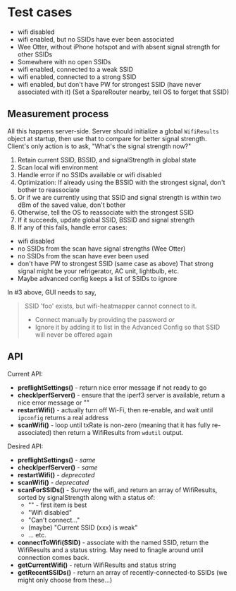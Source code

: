 # Test cases

* wifi disabled
* wifi enabled, but no SSIDs have ever been associated 
* Wee Otter, without iPhone hotspot and with absent signal strength for other SSIDs
* Somewhere with no open SSIDs
* wifi enabled, connected to a weak SSID
* wifi enabled, connected to a strong SSID 
* wifi enabled, but don't have PW for strongest SSID (have never associated with it)
  (Set a SpareRouter nearby, tell OS to forget that SSID)

## Measurement process

All this happens server-side.
Server should initialize a global `WifiResults` object at startup,
then use that to compare for better signal strength.
Client's only action is to ask, "What's the signal strength now?"

1. Retain current SSID, BSSID, and signalStrength in global state
2. Scan local wifi environment
3. Handle error if no SSIDs available or wifi disabled
4. Optimization: If already using the BSSID with the
   strongest signal, don't bother to reassociate
5. Or if we are currently using that SSID and signal strength
   is within two dBm of the saved value, don't bother
6. Otherwise, tell the OS to reassociate with the strongest SSID
7. If it succeeds, update global SSID, BSSID and signal strength
8. If any of this fails, handle error cases:

* wifi disabled
* no SSIDs from the scan have signal strengths (Wee Otter)
* no SSIDs from the scan have ever been used
* don't have PW to strongest SSID (same case as above)
   That strong signal might be your refrigerator, AC unit, lightbulb, etc.
* Maybe advanced config keeps a list of SSIDs to ignore

In #3 above, GUI needs to say,

> SSID 'foo' exists, but wifi-heatmapper cannot connect to it.  
>
> * Connect manually by providing the password _or_
> * Ignore it by adding it to list in the Advanced Config
> so that SSID will never be offered again

## API

Current API:

* **preflightSettings()** - return nice error message if not ready to go
* **checkIperfServer()** - ensure that the iperf3 server is available, return a nice error message or ""
* **restartWifi()** - actually turn off Wi-Fi, then re-enable,
  and wait until `ipconfig` returns a real address
* **scanWifi()** - loop until txRate is non-zero
  (meaning that it has fully re-associated) then
  return a WifiResults from `wdutil` output.

Desired API:

* **preflightSettings()** - _same_
* **checkIperfServer()** - _same_
* **restartWifi()** - _deprecated_
* **scanWifi()** - _deprecated_
* **scanForSSIDs()** - Survey the wifi, and
  return an array of WifiResults, sorted
  by signalStrength along with a status of:
  * "" - first item is best
  * "Wifi disabled"
  * "Can't connect..."
  * (maybe) "Current SSID (xxx) is weak"
  * ... etc. 
* **connectToWifi(SSID)** - associate with the named
  SSID, return the WifiResults and a status string.
  May need to finagle around until connection comes back.
* **getCurrentWifi()** - return WifiResults and status string
* **getRecentSSIDs()** - return an array of recently-connected-to
  SSIDs (we might only choose from these...)
